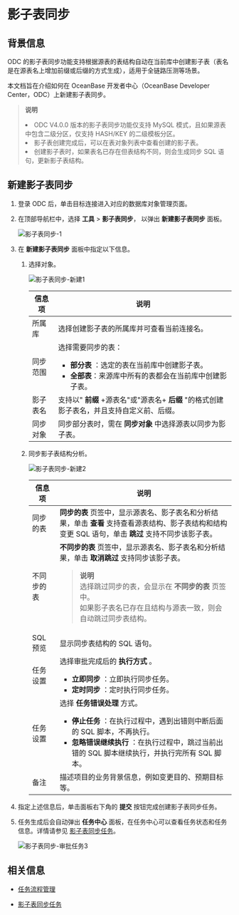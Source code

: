 # 影子表同步

## 背景信息

ODC 的影子表同步功能支持根据源表的表结构自动在当前库中创建影子表（表名是在源表名上增加前缀或后缀的方式生成），适用于全链路压测等场景。

本文档旨在介绍如何在 OceanBase 开发者中心（OceanBase Developer Center，ODC）上新建影子表同步。
> **说明**  
> <li> ODC V4.0.0 版本的影子表同步功能仅支持 MySQL 模式，且如果源表中包含二级分区，仅支持 HASH/KEY 的二级模板分区。</li>
> <li> 影子表创建完成后，可以在表对象列表中查看创建的影子表。</li>
> <li> 创建影子表时，如果表名已存在但表结构不同，则会生成同步 SQL 语句，更新影子表结构。</li>


## 新建影子表同步

1. 登录 ODC 后，单击目标连接进入对应的数据库对象管理页面。


2. 在顶部导航栏中，选择 **工具** > **影子表同步**， 以弹出 **新建影子表同步** 面板。

   ![影子表同步-1](https://obbusiness-private.oss-cn-shanghai.aliyuncs.com/doc/img/odc/400/%E5%BD%B1%E5%AD%90%E8%A1%A8%E5%90%8C%E6%AD%A5-1.png)

3. 在 **新建影子表同步** 面板中指定以下信息。

   1. 选择对象。

      ![影子表同步-新建1](https://obbusiness-private.oss-cn-shanghai.aliyuncs.com/doc/img/odc/400/%E5%BD%B1%E5%AD%90%E8%A1%A8%E5%90%8C%E6%AD%A5-%E6%96%B0%E5%BB%BA2.png)


      | **信息项** | **说明**   |
      |---------|-------------------------------------------------------------------------------------------------------------------------------------------------------------------------------|
      | 所属库     | 选择创建影子表的所属库并可查看当前连接名。 |
      | 同步范围    | 选择需要同步的表：<ul> <li> **部分表** ：选定的表在当前库中创建影子表。 </li><li>  **全部表**：来源库中所有的表都会在当前库中创建影子表。 </li></ul>  |
      | 影子表名    | 支持以" **前缀** +源表名"或"源表名+ **后缀** "的格式创建影子表名，并且支持自定义前、后缀。    |
      | 同步对象    | 同步部分表时，需在 **同步对象** 中选择源表以同步为影子表。   |


   2. 同步影子表结构分析。

      ![影子表同步-新建2](https://obbusiness-private.oss-cn-shanghai.aliyuncs.com/doc/img/odc/400/%E5%BD%B1%E5%AD%90%E8%A1%A8%E5%90%8C%E6%AD%A5-%E6%96%B0%E5%BB%BA3.png)


      | **信息项** | **说明** |
      |---------|----------------------------------------------------------------------------------------------------------------------------------------------------------------------------------------------------------------------------|
      | 同步的表    | **同步的表** 页签中，显示源表名、影子表名和分析结果，单击 **查看** 支持查看源表结构、影子表结构和结构变更 SQL 语句，单击 **跳过** 支持不同步该影子表。                                                                                                                                     |
      | 不同步的表   | **不同步的表** 页签中，显示源表名、影子表名和分析结果，单击 **取消跳过** 支持同步该影子表。<blockquote> **说明** </br> 选择跳过同步的表，会显示在 **不同步的表** 页签中。</br> 如果影子表名已存在且结构与源表一致，则会自动跳过同步表结构。</blockquote> |
      | SQL 预览  | 显示同步表结构的 SQL 语句。   |
      | 任务设置    | 选择审批完成后的 **执行方式** 。 <ul><li> **立即同步** ：立即执行同步任务。 </li><li> **定时同步** ：定时执行同步任务。 </li></ul>                                     |
      | 任务设置    | 选择 **任务错误处理** 方式。<ul><li> **停止任务** ：在执行过程中，遇到出错则中断后面的 SQL 脚本，不再执行。 </li><li> **忽略错误继续执行** ：在执行过程中，跳过当前出错的 SQL 脚本继续执行，并执行完所有 SQL 脚本。</li></ul> |
      | 备注      | 描述项目的业务背景信息，例如变更目的、预期目标等。  |

4. 指定上述信息后，单击面板右下角的 **提交** 按钮完成创建影子表同步任务。


5. 任务生成后会自动弹出 **任务中心** 面板，在任务中心可以查看任务状态和任务信息。详情请参见 [影子表同步任务](../9.web-odc-task-management/6.web-odc-shadow-table-synchronization-task.md)。
   

   ![影子表同步-审批任务3](https://obbusiness-private.oss-cn-shanghai.aliyuncs.com/doc/img/odc/400/%E5%BD%B1%E5%AD%90%E8%A1%A8%E5%90%8C%E6%AD%A5-4.png)


## 相关信息

* [任务流程管理](../../6.web-odc-user-guide/4.web-odc-public-resource-management/4.web-odc-task-process.md)

* [影子表同步任务](../9.web-odc-task-management/6.web-odc-shadow-table-synchronization-task.md)
